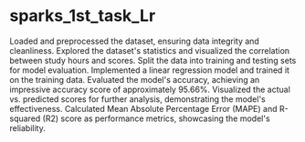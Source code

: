 # sparks_1st_task_Lr
Loaded and preprocessed the dataset, ensuring data integrity and cleanliness.
Explored the dataset's statistics and visualized the correlation between study hours and scores.
Split the data into training and testing sets for model evaluation.
Implemented a linear regression model and trained it on the training data.
Evaluated the model's accuracy, achieving an impressive accuracy score of approximately 95.66%.
Visualized the actual vs. predicted scores for further analysis, demonstrating the model's effectiveness.
Calculated Mean Absolute Percentage Error (MAPE) and R-squared (R2) score as performance metrics, showcasing the model's reliability.
